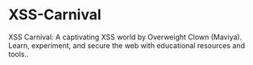 # XSS-Carnival
XSS Carnival: A captivating XSS world by Overweight Clown (Maviya). Learn, experiment, and secure the web with educational resources and tools..
